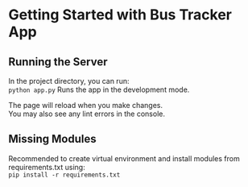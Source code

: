 # Getting Started with Bus Tracker App

## Running the Server

In the project directory, you can run:  
`python app.py`
Runs the app in the development mode.

The page will reload when you make changes.  
You may also see any lint errors in the console.

## Missing Modules

Recommended to create virtual environment and install modules from requirements.txt using:  
`pip install -r requirements.txt`
